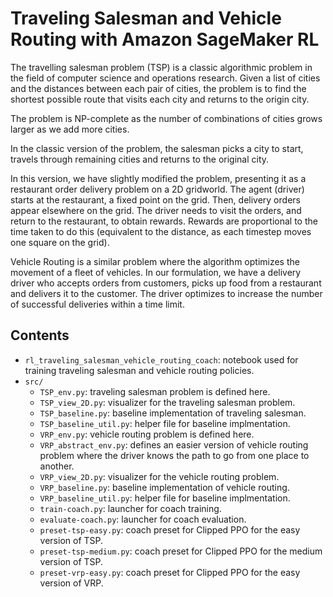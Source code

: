 # Traveling Salesman and Vehicle Routing with Amazon SageMaker RL

The travelling salesman problem (TSP) is a classic algorithmic problem in the field of computer science and operations research. Given a list of cities and the distances between each pair of cities, the problem is to find the shortest possible route that visits each city and returns to the origin city.

The problem is NP-complete as the number of combinations of cities grows larger as we add more cities.

In the classic version of the problem, the salesman picks a city to start, travels through remaining cities and returns to the original city.

In this version, we have slightly modified the problem, presenting it as a restaurant order delivery problem on a 2D gridworld. The agent (driver) starts at the restaurant, a fixed point on the grid. Then, delivery orders appear elsewhere on the grid. The driver needs to visit the orders, and return to the restaurant, to obtain rewards. Rewards are proportional to the time taken to do this (equivalent to the distance, as each timestep moves one square on the grid).

Vehicle Routing is a similar problem where the algorithm optimizes the movement of a fleet of vehicles. In our formulation, we have a delivery driver who accepts orders from customers, picks up food from a restaurant and delivers it to the customer. The driver optimizes to increase the number of successful deliveries within a time limit.

## Contents

* `rl_traveling_salesman_vehicle_routing_coach`: notebook used for training traveling salesman and vehicle routing policies.
* `src/`
  * `TSP_env.py`: traveling salesman problem is defined here.
  * `TSP_view_2D.py`: visualizer for the traveling salesman problem.
  * `TSP_baseline.py`: baseline implementation of traveling salesman.
  * `TSP_baseline_util.py`: helper file for baseline implmentation.
  * `VRP_env.py`: vehicle routing problem is defined here.
  * `VRP_abstract_env.py`: defines an easier version of vehicle routing problem where the driver knows the path to go from one place to another.
  * `VRP_view_2D.py`: visualizer for the vehicle routing problem.
  * `VRP_baseline.py`: baseline implementation of vehicle routing.
  * `VRP_baseline_util.py`: helper file for baseline implmentation.
  * `train-coach.py`: launcher for coach training.
  * `evaluate-coach.py`: launcher for coach evaluation.
  * `preset-tsp-easy.py`: coach preset for Clipped PPO for the easy version of TSP.
  * `preset-tsp-medium.py`: coach preset for Clipped PPO for the medium version of TSP.
  * `preset-vrp-easy.py`: coach preset for Clipped PPO for the easy version of VRP.

